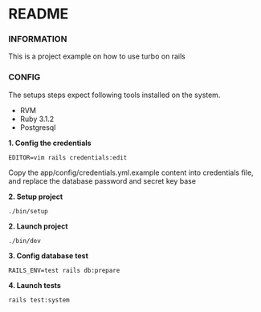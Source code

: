 # README
### INFORMATION
This is a project example on how to use turbo on rails

### CONFIG
The setups steps expect following tools installed on the system.
- RVM
- Ruby 3.1.2
- Postgresql

**1. Config the credentials**
````
EDITOR=vim rails credentials:edit
````
Copy the app/config/credentials.yml.example content into credentials file, and replace the database password and secret key base

**2. Setup project**
````
./bin/setup
````

**2. Launch project**
````
./bin/dev
````

**3. Config database test**
````
RAILS_ENV=test rails db:prepare
````

**4. Launch tests**
````
rails test:system
````
